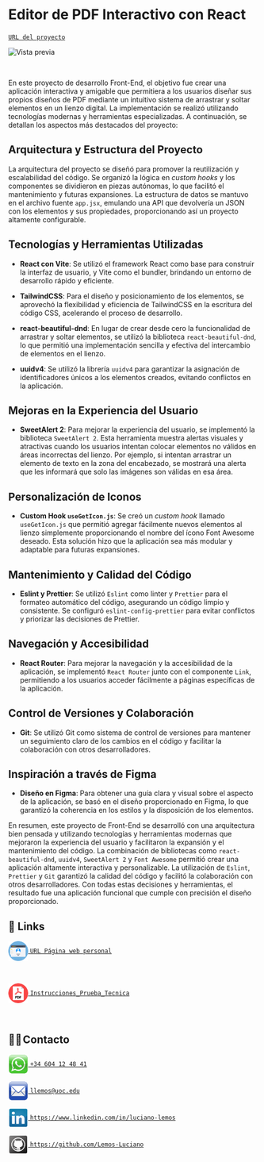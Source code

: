# Editor de PDF Interactivo con React

<a href="https://lucianolemos-draganddrop.vercel.app/" target="blank"> `URL del proyecto` </a>

![Vista previa](public/preview.png)

<br>

En este proyecto de desarrollo Front-End, el objetivo fue crear una aplicación interactiva y amigable que permitiera a los usuarios diseñar sus propios diseños de PDF mediante un intuitivo sistema de arrastrar y soltar elementos en un lienzo digital. La implementación se realizó utilizando tecnologías modernas y herramientas especializadas. A continuación, se detallan los aspectos más destacados del proyecto:

## Arquitectura y Estructura del Proyecto

La arquitectura del proyecto se diseñó para promover la reutilización y escalabilidad del código. Se organizó la lógica en _custom hooks_ y los componentes se dividieron en piezas autónomas, lo que facilitó el mantenimiento y futuras expansiones. La estructura de datos se mantuvo en el archivo fuente `app.jsx`, emulando una API que devolvería un JSON con los elementos y sus propiedades, proporcionando así un proyecto altamente configurable.

## Tecnologías y Herramientas Utilizadas

- **React con Vite**: Se utilizó el framework React como base para construir la interfaz de usuario, y Vite como el bundler, brindando un entorno de desarrollo rápido y eficiente.

- **TailwindCSS**: Para el diseño y posicionamiento de los elementos, se aprovechó la flexibilidad y eficiencia de TailwindCSS en la escritura del código CSS, acelerando el proceso de desarrollo.

- **react-beautiful-dnd**: En lugar de crear desde cero la funcionalidad de arrastrar y soltar elementos, se utilizó la biblioteca `react-beautiful-dnd`, lo que permitió una implementación sencilla y efectiva del intercambio de elementos en el lienzo.

- **uuidv4**: Se utilizó la librería `uuidv4` para garantizar la asignación de identificadores únicos a los elementos creados, evitando conflictos en la aplicación.

## Mejoras en la Experiencia del Usuario

- **SweetAlert 2**: Para mejorar la experiencia del usuario, se implementó la biblioteca `SweetAlert 2`. Esta herramienta muestra alertas visuales y atractivas cuando los usuarios intentan colocar elementos no válidos en áreas incorrectas del lienzo. Por ejemplo, si intentan arrastrar un elemento de texto en la zona del encabezado, se mostrará una alerta que les informará que solo las imágenes son válidas en esa área.

## Personalización de Iconos

- **Custom Hook `useGetIcon.js`**: Se creó un _custom hook_ llamado `useGetIcon.js` que permitió agregar fácilmente nuevos elementos al lienzo simplemente proporcionando el nombre del ícono Font Awesome deseado. Esta solución hizo que la aplicación sea más modular y adaptable para futuras expansiones.

## Mantenimiento y Calidad del Código

- **Eslint y Prettier**: Se utilizó `Eslint` como linter y `Prettier` para el formateo automático del código, asegurando un código limpio y consistente. Se configuró `eslint-config-prettier` para evitar conflictos y priorizar las decisiones de Prettier.

## Navegación y Accesibilidad

- **React Router**: Para mejorar la navegación y la accesibilidad de la aplicación, se implementó `React Router` junto con el componente `Link`, permitiendo a los usuarios acceder fácilmente a páginas específicas de la aplicación.

## Control de Versiones y Colaboración

- **Git**: Se utilizó Git como sistema de control de versiones para mantener un seguimiento claro de los cambios en el código y facilitar la colaboración con otros desarrolladores.

## Inspiración a través de Figma

- **Diseño en Figma**: Para obtener una guía clara y visual sobre el aspecto de la aplicación, se basó en el diseño proporcionado en Figma, lo que garantizó la coherencia en los estilos y la disposición de los elementos.

En resumen, este proyecto de Front-End se desarrolló con una arquitectura bien pensada y utilizando tecnologías y herramientas modernas que mejoraron la experiencia del usuario y facilitaron la expansión y el mantenimiento del código. La combinación de bibliotecas como `react-beautiful-dnd`, `uuidv4`, `SweetAlert 2` y `Font Awesome` permitió crear una aplicación altamente interactiva y personalizable. La utilización de `Eslint`, `Prettier` y `Git` garantizó la calidad del código y facilitó la colaboración con otros desarrolladores. Con todas estas decisiones y herramientas, el resultado fue una aplicación funcional que cumple con precisión el diseño proporcionado.

## 🔗 Links

<a href="https://lucianolemos.vercel.app/" target="blank"><img align="center" src="https://github.com/Lemos-Luciano/Portafolio/blob/main/Images/icons/personalweb.png" alt="Para más información contactar al https://www.linkedin.com/in/luciano-lemos" height="40" width="40" /> `URL Página web personal` </a>

<br>

<a href="https://lucianolemos.vercel.app/" target="blank"><img align="center" src="https://github.com/Lemos-Luciano/Portafolio/blob/main/Images/icons/128x128.png" alt="Para más información contactar al https://www.linkedin.com/in/luciano-lemos" height="40" width="40" /> `Instrucciones_Prueba_Tecnica` </a>

<br>

## 🤳🏽 Contacto

<a href="https://api.whatsapp.com/send/?phone=34604124841&text=Hola+Luciano%2C+he+visto+tu+curriculum+vitae+y+quer%C3%ADa+ponerme+en+contacto+contigo+por+una+oferta+de+trabajo.&type=phone_number&app_absent=0" target="blank"><img align="center" src="https://github.com/Lemos-Luciano/Portafolio/blob/main/Images/icons/1Whatsapp.png" alt="Para más información contactar al https://www.linkedin.com/in/luciano-lemos" height="40" width="40" /> `+34 604 12 48 41`</a>

<a href="mailto:llemos@uoc.edu?subject=Oferta%20de%20trabajo&body=Hola%20Luciano,%20he%20visto%20tus%20trabajos%20y%20quer%C3%ADa%20ponerme%20en%20contacto%20contigo%20por%20una%20oferta%20de%20trabajo.%0BPuedes%20ponerte%20en%20contacto%20con%20nosotros%20a%20trav%C3%A9s%20de%3A%0B%09Mail:%20[%20Completar%20]%0B%09Tel%C3%A9fono:%20[%20Completar%20]%0B%09Horarios:%20[%20Completar%20]%0B%0BMuchas%20gracias%20por%20tu%20tiempo%0B%0BSaludos" target="blank"><img align="center" src="https://github.com/Lemos-Luciano/Portafolio/blob/main/Images/icons/1Mail.png" alt="Para más información contactar al https://www.linkedin.com/in/luciano-lemos" height="40" width="40" /> `llemos@uoc.edu` </a>

<a href="https://www.linkedin.com/in/luciano-lemos" target="blank"><img align="center" src="https://github.com/Lemos-Luciano/Portafolio/blob/main/Images/icons/2linkedin.png" alt="Para más información contactar al https://www.linkedin.com/in/luciano-lemos" height="40" width="40" /> `https://www.linkedin.com/in/luciano-lemos` </a>

<a href="https://github.com/Lemos-Luciano" target="blank"><img align="center" src="https://github.com/Lemos-Luciano/Portafolio/blob/main/Images/icons/1Github.png" alt="Para más información contactar al https://www.linkedin.com/in/luciano-lemos" height="40" width="40" /> `https://github.com/Lemos-Luciano` </a>

